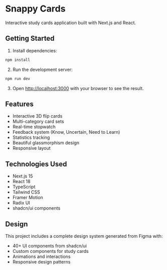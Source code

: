 # Snappy Cards

Interactive study cards application built with Next.js and React.

## Getting Started

1. Install dependencies:
```bash
npm install
```

2. Run the development server:
```bash
npm run dev
```

3. Open [http://localhost:3000](http://localhost:3000) with your browser to see the result.

## Features

- Interactive 3D flip cards
- Multi-category card sets
- Real-time stopwatch
- Feedback system (Know, Uncertain, Need to Learn)
- Statistics tracking
- Beautiful glassmorphism design
- Responsive layout

## Technologies Used

- Next.js 15
- React 18
- TypeScript
- Tailwind CSS
- Framer Motion
- Radix UI
- shadcn/ui components

## Design

This project includes a complete design system generated from Figma with:
- 40+ UI components from shadcn/ui
- Custom components for study cards
- Animations and interactions
- Responsive design patterns